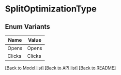 # SplitOptimizationType

## Enum Variants

| Name | Value |
|---- | -----|
| Opens | Opens |
| Clicks | Clicks |


[[Back to Model list]](../README.md#documentation-for-models) [[Back to API list]](../README.md#documentation-for-api-endpoints) [[Back to README]](../README.md)


